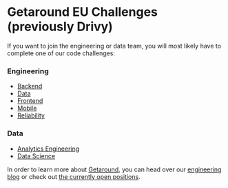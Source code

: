 # Getaround EU Challenges (previously Drivy)

If you want to join the engineering or data team, you will most likely
have to complete one of our code challenges:

### Engineering
- [Backend](https://github.com/drivy/jobs/tree/master/backend)
- [Data](https://github.com/drivy/jobs/tree/master/data)
- [Frontend](https://github.com/drivy/jobs/tree/master/frontend)
- [Mobile](https://github.com/drivy/jobs/tree/master/mobile)
- [Reliability](https://github.com/drivy/jobs/tree/master/reliability)

### Data
- [Analytics Engineering](https://github.com/drivy/jobs/tree/master/analytics_engineering)
- [Data Science](https://github.com/drivy/jobs/tree/master/data_science)

In order to learn more about [Getaround](https://www.getaround.com/),
you can head over our [engineering blog](https://drivy.engineering/)
or check out [the currently open positions](https://uk.getaround.com/jobs).

